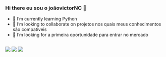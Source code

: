 ### Hi there eu sou o joãovictorNC 👋


- 🌱 I’m currently learning Python
- 👯 I’m looking to collaborate on projetos nos quais meus conhecimentos são compativeis
- 🤔 I’m looking for a primeira oportunidade para entrar no mercado  
 
 ##
 
<div>
   
  <a href="https://www.linkedin.com/in/jo%C3%A3o-victor-nunes-corado-528960210/" target="_blank"><img src="https://img.shields.io/badge/-LinkedIn-%230077B5?style=for-the-badge&logo=linkedin&logoColor=white" target="_blank"></a>
  <a href="https://web.whatsapp.com/" target="_blank"><img src="https://img.shields.io/badge/WhatsApp-25D366?style=for-the-badge&logo=whatsapp&logoColor=white" target="_blank"></a>
  <a href="https://mail.google.com/mail/u/1/#inbox" target="_blank"><img src="https://img.shields.io/badge/Gmail-D14836?style=for-the-badge&logo=gmail&logoColor=white" target="_blank"></a>
  </div>
